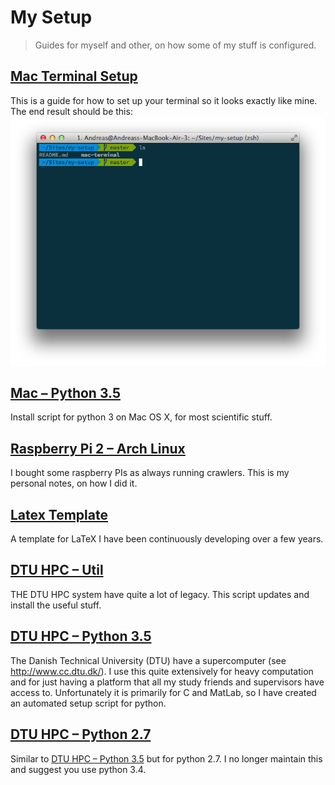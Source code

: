 # My Setup

> Guides for myself and other, on how some of my stuff is configured.

## [Mac Terminal Setup](mac-terminal)

This is a guide for how to set up your terminal so it looks exactly like mine.
The end result should be this:
![Terminal setup example](https://raw.githubusercontent.com/AndreasMadsen/my-setup/master/mac-terminal/example.png)

## [Mac – Python 3.5](mac-python3)

Install script for python 3 on Mac OS X, for most scientific stuff.

## [Raspberry Pi 2 – Arch Linux](raspberry-pi-2-arch-linux)

I bought some raspberry PIs as always running crawlers. This is my personal
notes, on how I did it.

## [Latex Template](latex-template)

A template for LaTeX I have been continuously developing over a few years.

## [DTU HPC – Util](dtu-hpc-util)

THE DTU HPC system have quite a lot of legacy. This script updates and install
the useful stuff.

## [DTU HPC – Python 3.5](dtu-hpc-python3)

The Danish Technical University (DTU) have a supercomputer
(see http://www.cc.dtu.dk/). I use this quite extensively for heavy computation
and for just having a platform that all my study friends and supervisors have
access to. Unfortunately it is primarily for C and MatLab, so I have created
an automated setup script for python.

## [DTU HPC – Python 2.7](dtu-hpc-python2)

Similar to [DTU HPC – Python 3.5](dtu-hpc-python3) but for python 2.7. I
no longer maintain this and suggest you use python 3.4.
